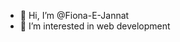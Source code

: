 - 👋 Hi, I’m @Fiona-E-Jannat
- 👀 I’m interested in web development 

<!---
Fiona-E-Jannat/Fiona-E-Jannat is a ✨ special ✨ repository because its `README.md` (this file) appears on your GitHub profile.
You can click the Preview link to take a look at your changes.
--->
